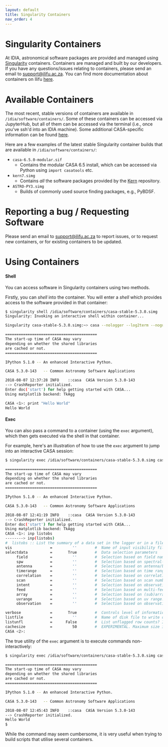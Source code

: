 ```yaml
---
layout: default
title: Singularity Containers
nav_order: 4
---
```

# Singularity Containers
At IDIA, astronomical software packages are provided and managed using [Singularity][singularity] containers. Containers
are managed and built by our developers. If you have any questions/issues relating to containers,
please send an email to [support@ilifu.ac.za][support]. You can find more documentation about containers on Ilifu [here](http://docs.ilifu.ac.za/#/getting_started/container_environments).


# Available Containers
The most recent, stable versions of containers are available in `/idia/software/containers/`. Some
of these containers can be accessed via JupyterHub, but all of them can be accessed via the
terminal (i.e., once you've ssh'd into an IDIA machine). Some additional CASA-specific information can be found [here](https://docs.ilifu.ac.za/#/astronomy/astronomy_software?id=casa).

Here are a few examples of the latest stable Singularity container builds that are available in
`/idia/software/containers/`:
<!-- * `jupyter-casa-latest.simg`
    * Allows you to use CASA tasks via the Jupyter notebook. Note that visualisation tools like
      `plotms` or `viewer` will not work on the notebook. This currently runs CASA v5.5. -->
* `casa-6.5.0-modular.sif`
    * Contains the modular CASA 6.5 install, which can be accessed via Python using `import casatools` etc.
* `kern7.simg`
    * Contains _all_ the software packages provided by the [Kern][kern] repository.
* `ASTRO-PY3.simg`
    * Builds of commonly used source finding packages, e.g., PyBDSF.

# Reporting a bug / Requesting Software
Please send an email to [support@ilifu.ac.za][support] to report issues, or to request new
containers, or for existing containers to be updated.

# Using Containers
#### Shell
You can access software in Singularity containers using two methods.

Firstly, you can _shell_ into the container. You will enter a _shell_ which provides access to the
software provided in that container:

```bash
$ singularity shell /idia/software/containers/casa-stable-5.3.0.simg
Singularity: Invoking an interactive shell within container...

Singularity casa-stable-5.3.0.simg:~> casa --nologger --log2term --nogui

=========================================
The start-up time of CASA may vary
depending on whether the shared libraries
are cached or not.
=========================================

IPython 5.1.0 -- An enhanced Interactive Python.

CASA 5.3.0-143   -- Common Astronomy Software Applications

2018-08-07 12:37:28	INFO	::casa	CASA Version 5.3.0-143
--> CrashReporter initialized.
Enter doc('start') for help getting started with CASA...
Using matplotlib backend: TkAgg

CASA <1>: print "Hello World"
Hello World
```

#### Exec
You can also pass a command to a container (using the `exec` argument), which then gets executed via
the shell in that container.

For example, here's an illustration of how to use the `exec` argument to jump into an interactive
CASA session:

```bash
$ singularity exec /idia/software/containers/casa-stable-5.3.0.simg casa --nologger --log2term --nogui

=========================================
The start-up time of CASA may vary
depending on whether the shared libraries
are cached or not.
=========================================

IPython 5.1.0 -- An enhanced Interactive Python.

CASA 5.3.0-143   -- Common Astronomy Software Applications

2018-08-07 12:41:19	INFO	::casa	CASA Version 5.3.0-143
--> CrashReporter initialized.
Enter doc('start') for help getting started with CASA...
Using matplotlib backend: TkAgg
CASA <1>: inp listobs
--------> inp(listobs)
#  listobs :: List the summary of a data set in the logger or in a file
vis                 =         ''        #  Name of input visibility file (MS)
selectdata          =       True        #  Data selection parameters
     field          =         ''        #  Selection based on field names or field index numbers. Default is all.
     spw            =         ''        #  Selection based on spectral-window/frequency/channel.
     antenna        =         ''        #  Selection based on antenna/baselines. Default is all.
     timerange      =         ''        #  Selection based on time range. Default is entire range.
     correlation    =         ''        #  Selection based on correlation. Default is all.
     scan           =         ''        #  Selection based on scan numbers. Default is all.
     intent         =         ''        #  Selection based on observation intent. Default is all.
     feed           =         ''        #  Selection based on multi-feed numbers: Not yet implemented
     array          =         ''        #  Selection based on (sub)array numbers. Default is all.
     uvrange        =         ''        #  Selection based on uv range. Default: entire range. Default units: meters.
     observation    =         ''        #  Selection based on observation ID. Default is all.

verbose             =       True        #  Controls level of information detail reported. True reports more than False.
listfile            =         ''        #  Name of disk file to write output. Default is none (output is written to logger only).
listunfl            =      False        #  List unflagged row counts? If true, it can have significant negative performance impact.
cachesize           =         50        #  EXPERIMENTAL. Maximum size in megabytes of cache in which data structures can be held.
CASA <2>:
```

The true utility of the `exec` argument is to execute commands non-interactively:
```bash
$ singularity exec /idia/software/containers/casa-stable-5.3.0.simg casa --nologger --log2term --nogui -c "print 'Hello World'"

=========================================
The start-up time of CASA may vary
depending on whether the shared libraries
are cached or not.
=========================================

IPython 5.1.0 -- An enhanced Interactive Python.

CASA 5.3.0-143   -- Common Astronomy Software Applications

2018-08-07 12:45:43	INFO	::casa	CASA Version 5.3.0-143
--> CrashReporter initialized.
Hello World
$
```

While the command may seem cumbersome, it is very useful when trying to build scripts that utilise
several containers.

[singularity]: http://singularityware.github.io/
[github-containers]:https://github.com/AfricanResearchCloud/idia-containers
[kern]: http://kernsuite.info/
[sfissues]: https://github.com/AfricanResearchCloud/idia-containers/issues/4
[support]: mailto:support@ilifu.ac.za
